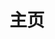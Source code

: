 ---
home: true
icon: flat-color-icons:home
title: 主页
heroImage: /logo.svg
heroFullScreen: true
heroText: ZEQUANR
bgImage: /assets/background/main-picture.svg
bgImageDark: /assets/background/main-picture-dark.svg
bgImageStyle:
  opacity: 0.85
  background-position: 50% 60%
tagline: 欢迎来到 ZEQUANR 的博客

highlights:
  - header: 𝓩𝓔𝓠𝓤𝓐𝓝
    description: 我们扩展了标准的 CommonMark 规范，为你添加了成吨功能。
    image: /logo.svg
    bgImage: https://theme-hope-assets.vuejs.press/bg/2-light.svg
    bgImageDark: https://theme-hope-assets.vuejs.press/bg/2-dark.svg
    bgImageStyle:
      background-repeat: repeat
      background-size: initial
    features:
      - title: GitHub
        icon: devicon:github
        details: 开源与工作
        link: https://github.com/ZEQUANR

      - title: 语雀
        icon: ri:yuque-fill
        details: 数字花园
        link: https://www.yuque.com/zequanr
      
      - title: Observable
        icon: simple-icons:observable
        details: js 创作集
        link: https://observablehq.com/@zequanr
      
      - title: Mail
        icon: twemoji:e-mail
        details: ZEQUANR@88.com
        link: https://www.88.com

  - header: 易于安装
    image: /assets/image/box.svg
    bgImage: https://theme-hope-assets.vuejs.press/bg/3-light.svg
    bgImageDark: https://theme-hope-assets.vuejs.press/bg/3-dark.svg
    highlights:
      - title: 运行 <code>pnpm create vuepress-theme-hope hope-project</code> 以创建一个新的主题项目。
        link: https://theme-hope.vuejs.press/zh/guide/blog/intro.html
      - title: 在已有项目根目录下运行 <code>pnpm create vuepress-theme-hope add .</code> 以在项目中添加主题。

  - header: 博客
    description: 通过主题创建个人博客
    image: /assets/image/blog.svg
    # bgImage: https://theme-hope-assets.vuejs.press/bg/5-light.svg
    # bgImageDark: https://theme-hope-assets.vuejs.press/bg/5-dark.svg
    highlights:
      - title: 博客功能
        icon: blog
        details: 通过文章的日期、标签和分类展示文章
        link: https://theme-hope.vuejs.press/zh/guide/blog/intro.html

  - header: 高级
    description: 增强站点与用户体验的高级功能
    image: /assets/image/advanced.svg
    bgImage: https://theme-hope-assets.vuejs.press/bg/4-light.svg
    bgImageDark: https://theme-hope-assets.vuejs.press/bg/4-dark.svg
    highlights:
      - title: SEO 增强
        icon: dumbbell
        details: 将最终生成的网页针对搜索引擎进行优化。
        link: https://theme-hope.vuejs.press/zh/guide/advanced/seo.html

  - header: 测试数据
    description: 我们扩展了标准的 CommonMark 规范，为你添加了成吨功能。
    image: /logo.svg
    bgImage: https://theme-hope-assets.vuejs.press/bg/2-light.svg
    bgImageDark: https://theme-hope-assets.vuejs.press/bg/2-dark.svg
    bgImageStyle:
      background-repeat: repeat
      background-size: initial
    features:
      - title: GitHub
        icon: devicon:github
        details: 开源与工作
        link: https://github.com/ZEQUANR

      - title: 语雀
        icon: ri:yuque-fill
        details: 数字花园
        link: https://www.yuque.com/zequanr
      
      - title: Observable
        icon: simple-icons:observable
        details: js 创作集
        link: https://observablehq.com/@zequanr
      
      - title: Mail
        icon: twemoji:e-mail
        details: ZEQUANR@88.com
        link: https://www.88.com

copyright: Copyright © 2023 <a href="https://github.com/ZEQUANR" target="_blank">ZEQUANR
footer: 友情链接：<a href="https://shplume.github.io"> Shplume </a> 、 <a href="https://zhangbokai614.github.io/" target="_blank">Transistor </a>
---